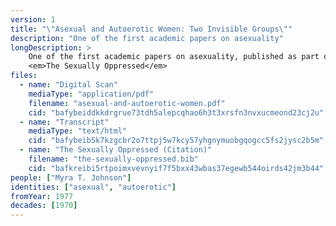 ```yaml
---
version: 1
title: "\"Asexual and Autoerotic Women: Two Invisible Groups\""
description: "One of the first academic papers on asexuality"
longDescription: >
    One of the first academic papers on asexuality, published as part of the book
    <em>The Sexually Oppressed</em>
files:
  - name: "Digital Scan"
    mediaType: "application/pdf"
    filename: "asexual-and-autoerotic-women.pdf"
    cid: "bafybeiddkkdrgrue73tdh5alepcqhao6h3t3xrsfn3nvxucmeond23cj2u"
  - name: "Transcript"
    mediaType: "text/html"
    cid: "bafybeib5k7kzgcbr2o7ttpj5w7kcy57yhgnymuobgqogcc5fs2jysc2b5m"
  - name: "The Sexually Oppressed (Citation)"
    filename: "the-sexually-oppressed.bib"
    cid: "bafkreibi5rtpoimxvevnyif7f5bxx43wbas37egewb544oirds42jm3b44"
people: ["Myra T. Johnson"]
identities: ["asexual", "autoerotic"]
fromYear: 1977
decades: [1970]
---
```

